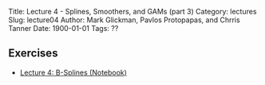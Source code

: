 Title: Lecture 4 - Splines, Smoothers, and GAMs (part 3)
Category: lectures
Slug: lecture04
Author: Mark Glickman, Pavlos Protopapas, and Chrris Tanner
Date: 1900-01-01
Tags: ??

## Exercises
- [Lecture 4: B-Splines (Notebook)]({filename}notebook/L1_2.ipynb)